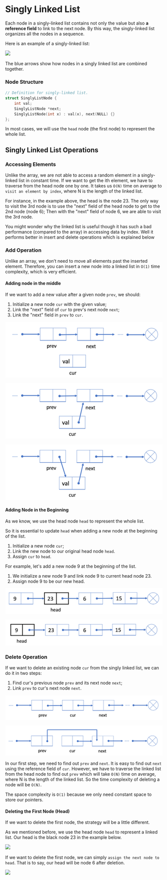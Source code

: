 # Singly Linked List

Each node in a singly-linked list contains not only the value but also **a reference field** to link to the next node. By this way, the singly-linked list organizes all the nodes in a sequence.

Here is an example of a singly-linked list:

![](https://s3-lc-upload.s3.amazonaws.com/uploads/2018/04/12/screen-shot-2018-04-12-at-152754.png)

The blue arrows show how nodes in a singly linked list are combined together.

### Node Structure

```cpp
// Definition for singly-linked list.
struct SinglyListNode {
    int val;
    SinglyListNode *next;
    SinglyListNode(int x) : val(x), next(NULL) {}
};
```

In most cases, we will use the `head` node \(the first node\) to represent the whole list.

## Singly Linked List Operations

### Accessing Elements

Unlike the array, we are not able to access a random element in a singly-linked list in constant time. If we want to get the ith element, we have to traverse from the head node one by one. It takes us `O(N)` time on average to `visit an element by index`, where N is the length of the linked list.

For instance, in the example above, the head is the node 23. The only way to visit the 3rd node is to use the "next" field of the head node to get to the 2nd node \(node 6\); Then with the "next" field of node 6, we are able to visit the 3rd node.

You might wonder why the linked list is useful though it has such a bad performance \(compared to the array\) in accessing data by index. Well it performs better in insert and delete operations which is explained below

### Add Operation

Unlike an array, we don’t need to move all elements past the inserted element. Therefore, you can insert a new node into a linked list in `O(1)` time complexity, which is very efficient.

#### Adding node in the middle

If we want to add a new value after a given node `prev`, we should: 

1. Initialize a new node `cur` with the given value;
2. Link the "next" field of `cur` to prev's next node `next`;
3. Link the "next" field in `prev` to `cur`.

![](../../../.gitbook/assets/image%20%2846%29.png)

![](../../../.gitbook/assets/image%20%2848%29.png)

![](../../../.gitbook/assets/image%20%2844%29.png)

#### Adding Node in the Beginning

As we know, we use the head node `head` to represent the whole list.

So it is essential to update `head` when adding a new node at the beginning of the list.

1. Initialize a new node `cur`;
2. Link the new node to our original head node `head`.
3. Assign `cur` to `head`.

For example, let's add a new node 9 at the beginning of the list.

1. We initialize a new node 9 and link node 9 to current head node 23.
2. Assign node 9 to be our new head.

![](../../../.gitbook/assets/image%20%2843%29.png)

![](../../../.gitbook/assets/image%20%2847%29.png)

### Delete Operation

If we want to delete an existing node `cur` from the singly linked list, we can do it in two steps:

1. Find cur's previous node `prev` and its next node `next`;
2. Link `prev` to cur's next node `next`.

![](../../../.gitbook/assets/image%20%2845%29.png)

![](../../../.gitbook/assets/image%20%2849%29.png)

In our first step, we need to find out `prev` and `next`. It is easy to find out `next` using the reference field of `cur`. However, we have to traverse the linked list from the head node to find out `prev` which will take `O(N)` time on average, where N is the length of the linked list. So the time complexity of deleting a node will be `O(N)`.

The space complexity is `O(1)` because we only need constant space to store our pointers.

#### Deleting the First Node \(Head\)

If we want to delete the first node, the strategy will be a little different.

As we mentioned before, we use the head node `head` to represent a linked list. Our head is the black node 23 in the example below.

![](https://s3-lc-upload.s3.amazonaws.com/uploads/2018/04/19/screen-shot-2018-04-19-at-130024.png)

If we want to delete the first node, we can simply `assign the next node to head`. That is to say, our head will be node 6 after deletion.

![](https://s3-lc-upload.s3.amazonaws.com/uploads/2018/04/19/screen-shot-2018-04-19-at-130031.png)





